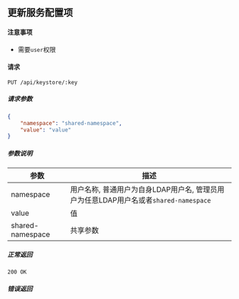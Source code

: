 ## 更新服务配置项

#### 注意事项

- 需要`user`权限

#### 请求

```
PUT /api/keystore/:key
```

##### 请求参数

```json
{
    "namespace": "shared-namespace",
    "value": "value"
}
```

##### 参数说明


|参数|描述|
|---|---|
|namespace|用户名称, 普通用户为自身LDAP用户名, 管理员用户为任意LDAP用户名或者`shared-namespace`|
|value|值|
|shared-namespace|共享参数|

##### 正常返回

```
200 OK
```

##### 错误返回
